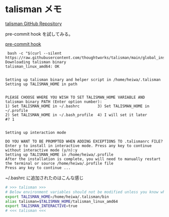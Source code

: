# talisman メモ

[talisman GitHub Repository](https://github.com/thoughtworks/talisman)

pre-commit hook を試してみる。

[pre-commit hook](https://github.com/thoughtworks/talisman?tab=readme-ov-file#installation-as-a-global-hook-template)

```console
 bash -c "$(curl --silent https://raw.githubusercontent.com/thoughtworks/talisman/main/global_install_scripts/install.bash)"
Downloading talisman binary
talisman_linux_amd64: OK


Setting up talisman binary and helper script in /home/heiwa/.talisman
Setting up TALISMAN_HOME in path


PLEASE CHOOSE WHERE YOU WISH TO SET TALISMAN_HOME VARIABLE AND talisman binary PATH (Enter option number):
1) Set TALISMAN_HOME in ~/.bashrc        3) Set TALISMAN_HOME in ~/.profile
2) Set TALISMAN_HOME in ~/.bash_profile  4) I will set it later
#? 1


Setting up interaction mode

DO YOU WANT TO BE PROMPTED WHEN ADDING EXCEPTIONS TO .talismanrc FILE?
Enter y to install in interactive mode. Press any key to continue without interactive mode (y/n):y
Setting up TALISMAN_HOME in /home/heiwa/.profile
After the installation is complete, you will need to manually restart the terminal or source /home/heiwa/.profile file
Press any key to continue ...
```

~/.bashrc に追加されたのはこんな感じ

```bash
# >>> talisman >>>
# Below environment variables should not be modified unless you know what you are doing
export TALISMAN_HOME=/home/heiwa/.talisman/bin
alias talisman=$TALISMAN_HOME/talisman_linux_amd64
export TALISMAN_INTERACTIVE=true
# <<< talisman <<<
```
